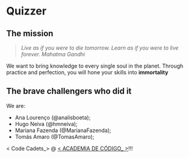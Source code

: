 # Quizzer

## The mission

>*Live as if you were to die tomorrow. Learn as if you were to live forever. 
Mahatma Gandhi*

We want to bring knowledge to every single soul in the planet. 
Through practice and perfection, you will hone your skills into **immortality**

## The brave challengers who did it

We are:
- Ana Lourenço (@analisboeta);
- Hugo Neiva (@hmneiva);
- Mariana Fazenda (@MarianaFazenda);
- Tomás Amaro (@TomasAmaro);

< Code Cadets_> @ [< ACADEMIA DE CÓDIGO_ >](http://www.academiadecodigo.org/)!!!
